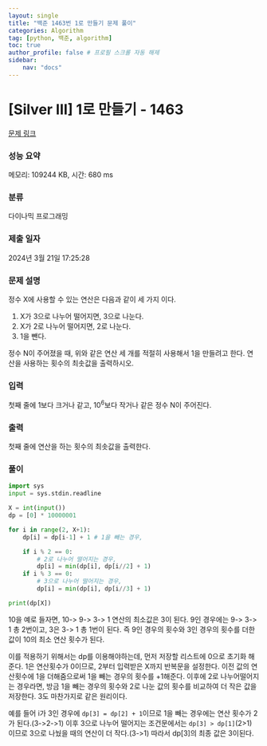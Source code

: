 ```yaml
---
layout: single
title: "백준 1463번 1로 만들기 문제 풀이"
categories: Algorithm
tag: [python, 백준, algorithm]
toc: true
author_profile: false # 프로필 스크롤 자동 해제
sidebar:
    nav: "docs"
---
```


# [Silver III] 1로 만들기 - 1463 

[문제 링크](https://www.acmicpc.net/problem/1463) 

### 성능 요약

메모리: 109244 KB, 시간: 680 ms

### 분류

다이나믹 프로그래밍

### 제출 일자

2024년 3월 21일 17:25:28

### 문제 설명

<p>정수 X에 사용할 수 있는 연산은 다음과 같이 세 가지 이다.</p>

<ol>
	<li>X가 3으로 나누어 떨어지면, 3으로 나눈다.</li>
	<li>X가 2로 나누어 떨어지면, 2로 나눈다.</li>
	<li>1을 뺀다.</li>
</ol>

<p>정수 N이 주어졌을 때, 위와 같은 연산 세 개를 적절히 사용해서 1을 만들려고 한다. 연산을 사용하는 횟수의 최솟값을 출력하시오.</p>

### 입력 

 <p>첫째 줄에 1보다 크거나 같고, 10<sup>6</sup>보다 작거나 같은 정수 N이 주어진다.</p>

### 출력 

 <p>첫째 줄에 연산을 하는 횟수의 최솟값을 출력한다.</p>

### 풀이

~~~python
import sys
input = sys.stdin.readline

X = int(input())
dp = [0] * 10000001

for i in range(2, X+1):
    dp[i] = dp[i-1] + 1 # 1을 빼는 경우,

    if i % 2 == 0:
        # 2로 나누어 떨어지는 경우,
        dp[i] = min(dp[i], dp[i//2] + 1)
    if i % 3 == 0:
        # 3으로 나누어 떨어지는 경우,
        dp[i] = min(dp[i], dp[i//3] + 1)

print(dp[X])
~~~
<p>10을 예로 들자면, 10-> 9-> 3-> 1 연산의 최소값은 3이 된다. 9인 경우에는 9-> 3-> 1 총 2번이고, 3은 3-> 1 총 1번이 된다. 즉 9인 경우의 횟수와 3인 경우의 횟수를 더한 값이 10의 최소 연산 횟수가 된다.
<p>이를 적용하기 위해서는 dp를 이용해야하는데, 먼저 저장할 리스트에 0으로 초기화 해준다. 1은 연산횟수가 0이므로, 2부터 입력받은 X까지 반복문을 설정한다. 이전 값의 연산횟수에 1을 더해줌으로써 1을 빼는 경우의 횟수를 +1해준다. 이후에 2로 나누어떨어지는 경우라면, 방금 1을 빼는 경우의 횟수와 2로 나눈 값의 횟수를 비교하여 더 작은 값을 저장한다. 3도 마찬가지로 같은 원리이다.</p>
<p>예를 들어 i가 3인 경우에 <code>dp[3] = dp[2] + 1</code>이므로 1을 빼는 경우에는 연산 횟수가 2가 된다.(3->2->1) 이후 3으로 나누어 떨어지는 조건문에서는 <code>dp[3] > dp[1]</code>(2>1) 이므로 3으로 나눴을 때의 연산이 더 작다.(3->1) 따라서 dp[3]의 최종 값은 3이된다. </p>